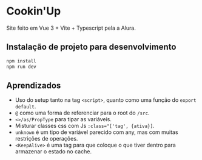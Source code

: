 # Cookin'Up
Site feito em Vue 3 + Vite + Typescript pela a Alura.

## Instalação de projeto para desenvolvimento

```sh
npm install
npm run dev
```

## Aprendizados
- Uso do setup tanto na tag `<script>`, quanto como uma função do `export default`.
- `@` como uma forma de referenciar para o root do `/src`.
- `<>/as/PropType` para tipar as variáveis.
- Misturar classes css com Js `:class="['tag', {ativa}]`.
- `unknown` é um tipo de variável parecido com any, mas com muitas restrições de operações.
- `<KeepAlive>` é uma tag para que coloque o que tiver dentro para armazenar o estado no cache.
